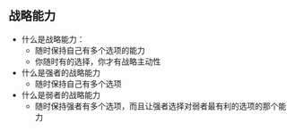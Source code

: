 ## 战略能力
- 什么是战略能力：
    - 随时保持自己有多个选项的能力
    - 你随时有的选择，你才有战略主动性
- 什么是强者的战略能力
    - 随时保持自己有多个选项
- 什么是弱者的战略能力
    - 随时保持强者有多个选项，而且让强者选择对弱者最有利的选项的那个能力
